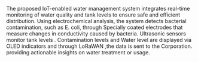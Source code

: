 The proposed IoT-enabled water management system integrates real-time monitoring 
of water quality and tank levels to ensure safe and efficient distribution. Using 
electrochemical analysis, the system detects bacterial contamination, such as E. coli, 
through Specially coated electrodes that measure changes in conductivity caused by 
bacteria. Ultrasonic sensors monitor tank levels . Contamination levels and Water 
level are displayed via OLED indicators and through LoRaWAN ,the data is sent to 
the Corporation. providing actionable insights on water treatment or usage. 
